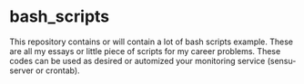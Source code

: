 # bash_scripts

This repository contains or will contain a lot of bash scripts example. These are all my essays or little piece of scripts for my career problems. These codes can be used as desired or automized your monitoring service (sensu-server or crontab).
